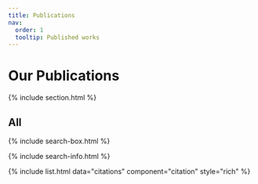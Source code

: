 ```yaml
---
title: Publications
nav:
  order: 1
  tooltip: Published works
---
```


# Our Publications

{% include section.html %}

## All

{% include search-box.html %}

{% include search-info.html %}

{% include list.html data="citations" component="citation" style="rich" %}
